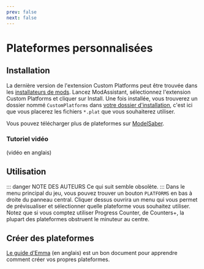 ```yaml
---
prev: false
next: false
---
```


# Plateformes personnalisées

## Installation

La dernière version de l'extension Custom Platforms peut être trouvée dans les [installateurs de mods](/fr/beginners-guide.md#installers). Lancez ModAssistant, sélectionnez l'extension Custom Platforms et cliquer sur Install.
Une fois installée, vous trouverez un dossier nommé `CustomPlatforms` dans [votre dossier d'installation](/fr/faq/install-folder.md), c'est ici que vous placerez les fichiers `*.plat` que vous souhaiterez utiliser.

Vous pouvez télécharger plus de plateformes sur [ModelSaber](https://modelsaber.com/Platforms/).

### Tutoriel vidéo

(vidéo en anglais)

<YouTube url='https://www.youtube.com/watch?v=sz7EPPqUjJ4' />

## Utilisation

::: danger NOTE DES AUTEURS
Ce qui suit semble obsolète.
:::
Dans le menu principal du jeu, vous pouvez trouver un bouton `PLATFORMS` en bas à droite du panneau central. Cliquer dessus ouvrira un menu qui vous permet de prévisualiser et sélectionner quelle plateforme vous souhaitez utiliser. Notez que si vous comptez utiliser Progress Counter, de Counters+, la plupart des plateformes obstruent le minuteur au centre.

## Créer des plateformes

[Le guide d'Emma](https://bs.assistant.moe/Platforms) (en anglais) est un bon document pour apprendre comment créer vos propres plateformes.
